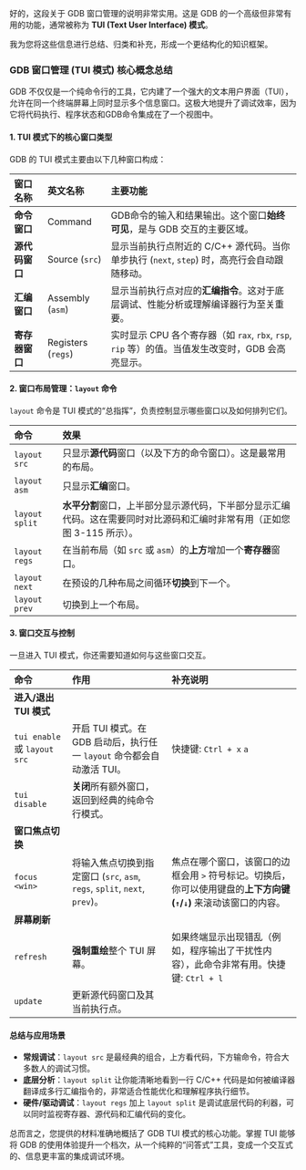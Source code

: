 好的，这段关于 GDB 窗口管理的说明非常实用。这是 GDB 的一个高级但非常有用的功能，通常被称为 **TUI (Text User Interface) 模式**。

我为您将这些信息进行总结、归类和补充，形成一个更结构化的知识框架。

### GDB 窗口管理 (TUI 模式) 核心概念总结

GDB 不仅仅是一个纯命令行的工具，它内建了一个强大的文本用户界面（TUI），允许在同一个终端屏幕上同时显示多个信息窗口。这极大地提升了调试效率，因为它将代码执行、程序状态和GDB命令集成在了一个视图中。

#### 1. TUI 模式下的核心窗口类型

GDB 的 TUI 模式主要由以下几种窗口构成：

| 窗口名称 | 英文名称 | 主要功能 |
| :--- | :--- | :--- |
| **命令窗口** | Command | GDB命令的输入和结果输出。这个窗口**始终可见**，是与 GDB 交互的主要区域。 |
| **源代码窗口**| Source (`src`) | 显示当前执行点附近的 C/C++ 源代码。当你单步执行 (`next`, `step`) 时，高亮行会自动跟随移动。 |
| **汇编窗口** | Assembly (`asm`) | 显示当前执行点对应的**汇编指令**。这对于底层调试、性能分析或理解编译器行为至关重要。 |
| **寄存器窗口**| Registers (`regs`)| 实时显示 CPU 各个寄存器（如 `rax`, `rbx`, `rsp`, `rip` 等）的值。当值发生改变时，GDB 会高亮显示。 |

#### 2. 窗口布局管理：`layout` 命令

`layout` 命令是 TUI 模式的“总指挥”，负责控制显示哪些窗口以及如何排列它们。

| 命令 | 效果 |
| :--- | :--- |
| `layout src` | 只显示**源代码**窗口（以及下方的命令窗口）。这是最常用的布局。 |
| `layout asm` | 只显示**汇编**窗口。 |
| `layout split` | **水平分割**窗口，上半部分显示源代码，下半部分显示汇编代码。这在需要同时对比源码和汇编时非常有用（正如您图 3-115 所示）。 |
| `layout regs` | 在当前布局（如 `src` 或 `asm`）的**上方**增加一个**寄存器**窗口。 |
| `layout next` | 在预设的几种布局之间循环**切换**到下一个。 |
| `layout prev` | 切换到上一个布局。 |

#### 3. 窗口交互与控制

一旦进入 TUI 模式，你还需要知道如何与这些窗口交互。

| 命令 | 作用 | 补充说明 |
| :--- | :--- | :--- |
| **进入/退出 TUI 模式** | | |
| `tui enable` 或 `layout src` | 开启 TUI 模式。在 GDB 启动后，执行任一 `layout` 命令都会自动激活 TUI。 | 快捷键: `Ctrl + x` `a` |
| `tui disable` | **关闭**所有额外窗口，返回到经典的纯命令行模式。 | |
| **窗口焦点切换** | | |
| `focus <win>` | 将输入焦点切换到指定窗口 (`src`, `asm`, `regs`, `split`, `next`, `prev`)。 | 焦点在哪个窗口，该窗口的边框会用 `>` 符号标记。切换后，你可以使用键盘的**上下方向键 (`↑`/`↓`)** 来滚动该窗口的内容。 |
| **屏幕刷新** | | |
| `refresh` | **强制重绘**整个 TUI 屏幕。 | 如果终端显示出现错乱（例如，程序输出了干扰性内容），此命令非常有用。快捷键: `Ctrl + l` |
| `update` | 更新源代码窗口及其当前执行点。 | |

#### 总结与应用场景

- **常规调试**：`layout src` 是最经典的组合，上方看代码，下方输命令，符合大多数人的调试习惯。
- **底层分析**：`layout split` 让你能清晰地看到一行 C/C++ 代码是如何被编译器翻译成多行汇编指令的，非常适合性能优化和理解程序执行细节。
- **硬件/驱动调试**：`layout regs` 加上 `layout split` 是调试底层代码的利器，可以同时监视寄存器、源代码和汇编代码的变化。

总而言之，您提供的材料准确地概括了 GDB TUI 模式的核心功能。掌握 TUI 能够将 GDB 的使用体验提升一个档次，从一个纯粹的“问答式”工具，变成一个交互式的、信息更丰富的集成调试环境。